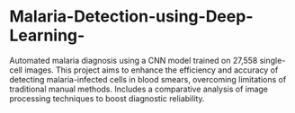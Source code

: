 # Malaria-Detection-using-Deep-Learning-
Automated malaria diagnosis using a CNN model trained on 27,558 single-cell images. This project aims to enhance the efficiency and accuracy of detecting malaria-infected cells in blood smears, overcoming limitations of traditional manual methods. Includes a comparative analysis of image processing techniques to boost diagnostic reliability.
